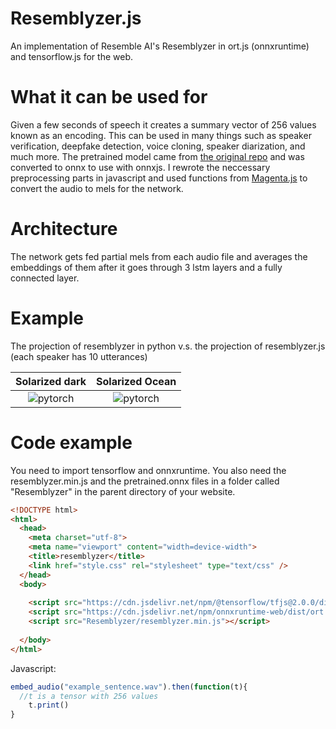 # Resemblyzer.js
An implementation of Resemble AI's Resemblyzer in ort.js (onnxruntime) and tensorflow.js for the web. 

# What it can be used for
Given a few seconds of speech it creates a summary vector of 256 values known as an encoding. This can be used in many things such as speaker verification, deepfake detection, voice cloning, speaker diarization, and much more. The pretrained model came from [the original repo](https://github.com/resemble-ai/Resemblyzer) and was converted to onnx to use with onnxjs. I rewrote the neccessary preprocessing parts in javascript and used functions from [Magenta.js](https://github.com/magenta/magenta-js) to convert the audio to mels for the network. 
# Architecture
The network gets fed partial mels from each audio file and averages the embeddings of them after it goes through 3 lstm layers and a fully connected layer.

# Example
The projection of resemblyzer in python v.s. the projection of resemblyzer.js (each speaker has 10 utterances)


Solarized dark             |  Solarized Ocean
:-------------------------:|:-------------------------:
![pytorch](https://EncoderMin.cooperbuch.repl.co/originalMels.png)| ![pytorch](https://EncoderMin.cooperbuch.repl.co/jsMels.png)



# Code example
You need to import tensorflow and onnxruntime. You also need the resemblyzer.min.js and the pretrained.onnx files in a folder called "Resemblyzer" in the parent directory of your website.
```html
<!DOCTYPE html>
<html>
  <head>
    <meta charset="utf-8">
    <meta name="viewport" content="width=device-width">
    <title>resemblyzer</title>
    <link href="style.css" rel="stylesheet" type="text/css" />
  </head>
  <body>
    
    <script src="https://cdn.jsdelivr.net/npm/@tensorflow/tfjs@2.0.0/dist/tf.min.js"></script>
    <script src="https://cdn.jsdelivr.net/npm/onnxruntime-web/dist/ort.min.js"></script>
    <script src="Resemblyzer/resemblyzer.min.js"></script>
    
  </body>
</html>
```
Javascript:
```javascript
embed_audio("example_sentence.wav").then(function(t){
  //t is a tensor with 256 values
	t.print()
}


```



